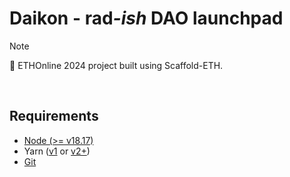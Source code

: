 # Daikon - rad<em>-ish</em> DAO launchpad

> [!NOTE]
> :construction_worker: ETHOnline 2024 project built using Scaffold-ETH. 

<br>


## Requirements

- [Node (>= v18.17)](https://nodejs.org/en/download/)
- Yarn ([v1](https://classic.yarnpkg.com/en/docs/install/) or [v2+](https://yarnpkg.com/getting-started/install))
- [Git](https://git-scm.com/downloads)
